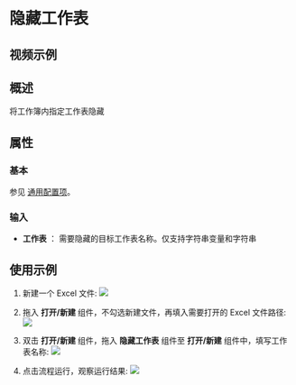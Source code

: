 # 隐藏工作表

## 视频示例

## 概述

将工作簿内指定工作表隐藏

## 属性

### 基本

参见 [通用配置项](../Appendix/CommonConfigurationItems.md)。

### 输入

- **工作表** ： 需要隐藏的目标工作表名称。仅支持字符串变量和字符串

## 使用示例

1. 新建一个 Excel 文件:
![](https://docimages.blob.core.chinacloudapi.cn/images/Activities/wps4.png)

2. 拖入 **打开/新建** 组件，不勾选新建文件，再填入需要打开的 Excel 文件路径:
![](https://docimages.blob.core.chinacloudapi.cn/images/Activities/wps5.png)

3. 双击 **打开/新建** 组件，拖入 **隐藏工作表** 组件至 **打开/新建** 组件中，填写工作表名称:
![](https://docimages.blob.core.chinacloudapi.cn/images/Activities/wps58.png)

4. 点击流程运行，观察运行结果:
![](https://docimages.blob.core.chinacloudapi.cn/images/Activities/wps59.png)
